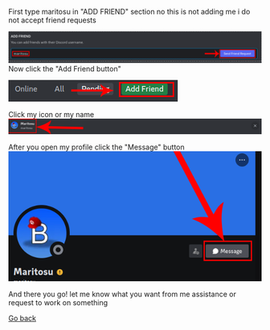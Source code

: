 First type maritosu in "ADD FRIEND" section no this is not adding me i do not accept friend requests

![](images/discord-t1.png)
Now click the "Add Friend button"

![](images/discord-t2.png)

Click my icon or my name
![](images/discord-t3.png)

After you open my profile click the "Message" button
![](images/discord-t4.png)

And there you go! let me know what you want from me assistance or request to work on something

[Go back](README.md)